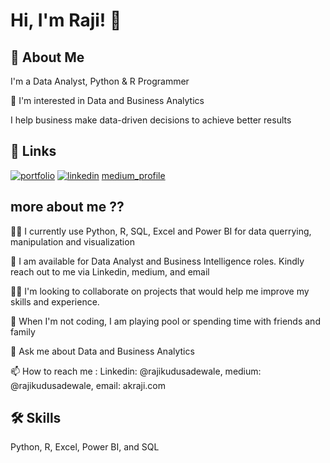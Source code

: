 # Hi, I'm Raji! 👋

## 🚀 About Me
I'm a Data Analyst, Python & R Programmer

👀 I'm interested in Data and Business Analytics

I help business make data-driven decisions to achieve better results

## 🔗 Links
[![portfolio](https://img.shields.io/badge/my_portfolio-000?style=for-the-badge&logo=ko-fi&logoColor=white)](https://akraji.com/)
[![linkedin](https://img.shields.io/badge/linkedin-0A66C2?style=for-the-badge&logo=linkedin&logoColor=white)](https://www.linkedin.com/in/kudus-adewale-raji-65a400134/)
[medium_profile](https://medium.com/@rajikudusadewale)


## more about me ??
👩‍💻 I currently use Python, R, SQL, Excel and Power BI for data querrying, manipulation and visualization

💞️ I am available for Data Analyst and Business Intelligence roles. Kindly reach out to me via Linkedin, medium, and email

👯‍♀️ I'm looking to collaborate on projects that would help me improve my skills and experience.

🎥 When I'm not coding, I am playing pool or spending time with friends and family 

💬 Ask me about Data and Business Analytics 

📫 How to reach me : Linkedin: @rajikudusadewale, medium: @rajikudusadewale, 
email: akraji.com

## 🛠 Skills
Python, R, Excel, Power BI, and SQL
